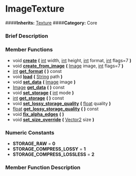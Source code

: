 #  ImageTexture  
####**Inherits:** [Texture](class_texture)
####**Category:** Core

###  Brief Description  


###  Member Functions 
  * void  **[create](#create)**  **(** [int](class_int) width, [int](class_int) height, [int](class_int) format, [int](class_int) flags=7  **)**
  * void  **[create&#95;from&#95;image](#create_from_image)**  **(** [Image](class_image) image, [int](class_int) flags=7  **)**
  * [int](class_int)  **[get&#95;format](#get_format)**  **(** **)** const
  * void  **[load](#load)**  **(** [String](class_string) path  **)**
  * void  **[set&#95;data](#set_data)**  **(** [Image](class_image) image  **)**
  * [Image](class_image)  **[get&#95;data](#get_data)**  **(** **)** const
  * void  **[set&#95;storage](#set_storage)**  **(** [int](class_int) mode  **)**
  * [int](class_int)  **[get&#95;storage](#get_storage)**  **(** **)** const
  * void  **[set&#95;lossy&#95;storage&#95;quality](#set_lossy_storage_quality)**  **(** [float](class_float) quality  **)**
  * [float](class_float)  **[get&#95;lossy&#95;storage&#95;quality](#get_lossy_storage_quality)**  **(** **)** const
  * void  **[fix&#95;alpha&#95;edges](#fix_alpha_edges)**  **(** **)**
  * void  **[set&#95;size&#95;override](#set_size_override)**  **(** [Vector2](class_vector2) size  **)**

###  Numeric Constants  
  * **STORAGE_RAW** = **0**
  * **STORAGE_COMPRESS_LOSSY** = **1**
  * **STORAGE_COMPRESS_LOSSLESS** = **2**

###  Member Function Description  
